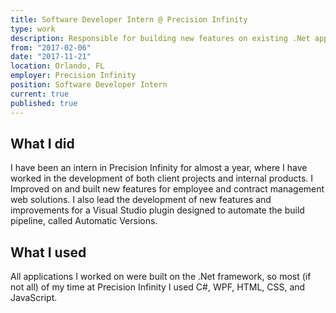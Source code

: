 ```yaml
---
title: Software Developer Intern @ Precision Infinity
type: work
description: Responsible for building new features on existing .Net applications, and in charge of improving Automatic Versions for a new era of .Net applications.
from: "2017-02-06"
date: "2017-11-21"
location: Orlando, FL
employer: Precision Infinity
position: Software Developer Intern
current: true
published: true
---
```


## What I did

I have been an intern in Precision Infinity for almost a year, where I have worked in the development of both client projects and internal products. I Improved on and built new features for employee and contract management web solutions. I also lead the development of new features and improvements for a Visual Studio plugin designed to automate the build pipeline, called Automatic Versions.

## What I used

All applications I worked on were built on the .Net framework, so most (if not all) of my time at Precision Infinity I used C#, WPF, HTML, CSS, and JavaScript.